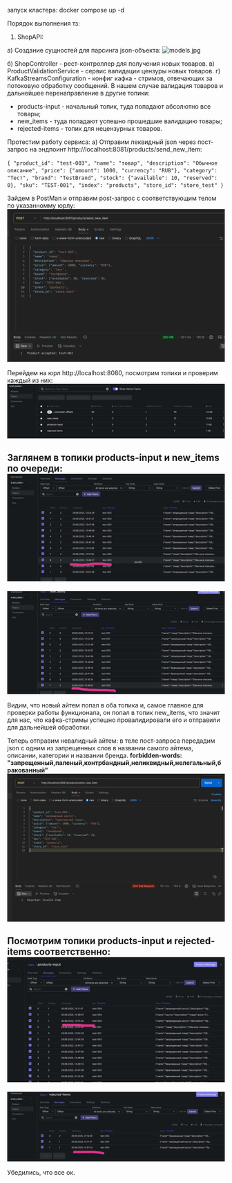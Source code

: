 запуск кластера: docker compose up -d

Порядок выполнения тз:

1) ShopAPI:

а) Создание сущностей для парсинга json-объекта:
![models.jpg](screenshots/models.jpg)

б) ShopController - рест-контроллер для получения новых товаров.
в) ProductValidationService - сервис валидации цензуры новых товаров.
г) KafkaStreamsConfiguration - конфиг кафка - стримов, отвечающих за потоковую обработку сообщений. В нашем случае валидация товаров
и дальнейшее перенаправление в другие топики:
- products-input - начальный топик, туда попадают абсолютно все товары;
- new_items - туда попадают успешно прошедшие валидацию товары;
- rejected-items - топик для нецензурных товаров.

Протестим работу сервиса:
а) Отправим леквидный json через пост-запрос на эндпоинт http://localhost:8081/products/send_new_item:

`{
"product_id": "test-003",
"name": "товар",
"description": "Обычное описание",
"price": {"amount": 1000, "currency": "RUB"},
"category": "Тест",
"brand": "TestBrand",
"stock": {"available": 10, "reserved": 0},
"sku": "TEST-001",
"index": "products",
"store_id": "store_test"
}`

Зайдем в PostMan и отправим post-запрос с соответствующим телом по указанномму юрлу:
![IMAGE 2025-09-30 12:50:18.jpg](screenshots/IMAGE%202025-09-30%2012%3A50%3A18.jpg)

Перейдем на юрл http://localhost:8080, посмотрим топики и проверим каждый из них:
![IMAGE 2025-09-30 12:58:03.jpg](screenshots/IMAGE%202025-09-30%2012%3A58%3A03.jpg)

Заглянем в топики products-input и new_items по очереди:
![IMAGE 2025-09-30 13:01:47.jpg](screenshots/IMAGE%202025-09-30%2013%3A01%3A47.jpg)
-------------------------------------------------------------------------------------------
![IMAGE 2025-09-30 13:03:31.jpg](screenshots/IMAGE%202025-09-30%2013%3A03%3A31.jpg)

Видим, что новый айтем попал в оба топика и, самое главное для проверки работы функционала, он попал в топик
new_items, что значит для нас, что кафка-стримы успешно провалидировали его и отправили для дальнейшей обработки.

Теперь отправим невалидный айтем:
в теле пост-запроса передадим json с одним из запрещенных слов в названии самого айтема, описании, категории и названии бренда.
**forbidden-words: "запрещенный,паленый,контрбандный,неликвидный,нелегальный,бракованный"**
![IMAGE 2025-09-30 13:53:03.jpg](screenshots/IMAGE%202025-09-30%2013%3A53%3A03.jpg)

Посмотрим топики products-input и rejected-items соответственно:
![IMAGE 2025-09-30 13:55:59.jpg](screenshots/IMAGE%202025-09-30%2013%3A55%3A59.jpg)
-------------------------------------------------------------------------------------------
![IMAGE 2025-09-30 13:56:57.jpg](screenshots/IMAGE%202025-09-30%2013%3A56%3A57.jpg)

Убедились, что все ок.

